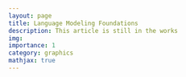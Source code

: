 ```yaml
---
layout: page
title: Language Modeling Foundations
description: This article is still in the works
img: 
importance: 1
category: graphics
mathjax: true
---
```

